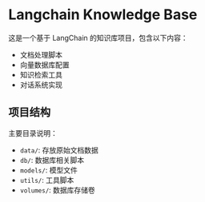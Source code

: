 <!--
 * @Descripttion:
 * @Author: zhuaoqi
 * @Date: 2025-04-17 16:03:17
 * @LastEditors: zhuaoqi
 * @LastEditTime: 2025-04-17 16:45:38
-->

# Langchain Knowledge Base

这是一个基于 LangChain 的知识库项目，包含以下内容：

- 文档处理脚本
- 向量数据库配置
- 知识检索工具
- 对话系统实现

## 项目结构

主要目录说明：

- `data/`: 存放原始文档数据
- `db/`: 数据库相关脚本
- `models/`: 模型文件
- `utils/`: 工具脚本
- `volumes/`: 数据库存储卷

###
